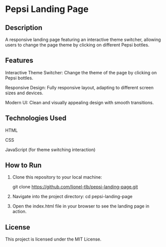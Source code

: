 # Pepsi Landing Page

## Description
A responsive landing page featuring an interactive theme switcher, allowing users to change the page theme by clicking on different Pepsi bottles.

## Features
Interactive Theme Switcher: Change the theme of the page by clicking on Pepsi bottles.

Responsive Design: Fully responsive layout, adapting to different screen sizes and devices.

Modern UI: Clean and visually appealing design with smooth transitions.

## Technologies Used
HTML

CSS

JavaScript (for theme switching interaction)

## How to Run

1. Clone this repository to your local machine:
   
   git clone https://github.com/lionel-tlb/pepsi-landing-page.git

2. Navigate into the project directory: cd pepsi-landing-page

3. Open the index.html file in your browser to see the landing page in action.

## License
This project is licensed under the MIT License.
